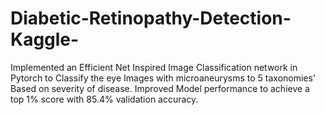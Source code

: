 # Diabetic-Retinopathy-Detection-Kaggle-
Implemented an Efficient Net Inspired Image Classification network in Pytorch to Classify the eye Images with microaneurysms to 5 taxonomies’ Based on severity of disease. Improved Model performance to achieve a top 1% score with 85.4% validation accuracy.
